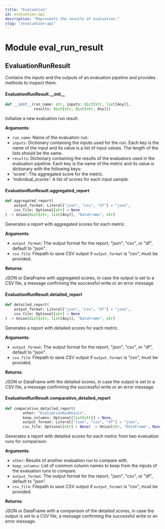 ```yaml
---
title: "Evaluation"
id: evaluation-api
description: "Represents the results of evaluation."
slug: "/evaluation-api"
---
```


<a id="eval_run_result"></a>

# Module eval\_run\_result

<a id="eval_run_result.EvaluationRunResult"></a>

## EvaluationRunResult

Contains the inputs and the outputs of an evaluation pipeline and provides methods to inspect them.

<a id="eval_run_result.EvaluationRunResult.__init__"></a>

#### EvaluationRunResult.\_\_init\_\_

```python
def __init__(run_name: str, inputs: dict[str, list[Any]],
             results: dict[str, dict[str, Any]])
```

Initialize a new evaluation run result.

**Arguments**:

- `run_name`: Name of the evaluation run.
- `inputs`: Dictionary containing the inputs used for the run. Each key is the name of the input and its value is a list
of input values. The length of the lists should be the same.
- `results`: Dictionary containing the results of the evaluators used in the evaluation pipeline. Each key is the name
of the metric and its value is dictionary with the following keys:
- 'score': The aggregated score for the metric.
- 'individual_scores': A list of scores for each input sample.

<a id="eval_run_result.EvaluationRunResult.aggregated_report"></a>

#### EvaluationRunResult.aggregated\_report

```python
def aggregated_report(
    output_format: Literal["json", "csv", "df"] = "json",
    csv_file: Optional[str] = None
) -> Union[dict[str, list[Any]], "DataFrame", str]
```

Generates a report with aggregated scores for each metric.

**Arguments**:

- `output_format`: The output format for the report, "json", "csv", or "df", default to "json".
- `csv_file`: Filepath to save CSV output if `output_format` is "csv", must be provided.

**Returns**:

JSON or DataFrame with aggregated scores, in case the output is set to a CSV file, a message confirming the
successful write or an error message.

<a id="eval_run_result.EvaluationRunResult.detailed_report"></a>

#### EvaluationRunResult.detailed\_report

```python
def detailed_report(
    output_format: Literal["json", "csv", "df"] = "json",
    csv_file: Optional[str] = None
) -> Union[dict[str, list[Any]], "DataFrame", str]
```

Generates a report with detailed scores for each metric.

**Arguments**:

- `output_format`: The output format for the report, "json", "csv", or "df", default to "json".
- `csv_file`: Filepath to save CSV output if `output_format` is "csv", must be provided.

**Returns**:

JSON or DataFrame with the detailed scores, in case the output is set to a CSV file, a message confirming
the successful write or an error message.

<a id="eval_run_result.EvaluationRunResult.comparative_detailed_report"></a>

#### EvaluationRunResult.comparative\_detailed\_report

```python
def comparative_detailed_report(
        other: "EvaluationRunResult",
        keep_columns: Optional[list[str]] = None,
        output_format: Literal["json", "csv", "df"] = "json",
        csv_file: Optional[str] = None) -> Union[str, "DataFrame", None]
```

Generates a report with detailed scores for each metric from two evaluation runs for comparison.

**Arguments**:

- `other`: Results of another evaluation run to compare with.
- `keep_columns`: List of common column names to keep from the inputs of the evaluation runs to compare.
- `output_format`: The output format for the report, "json", "csv", or "df", default to "json".
- `csv_file`: Filepath to save CSV output if `output_format` is "csv", must be provided.

**Returns**:

JSON or DataFrame with a comparison of the detailed scores, in case the output is set to a CSV file,
a message confirming the successful write or an error message.

